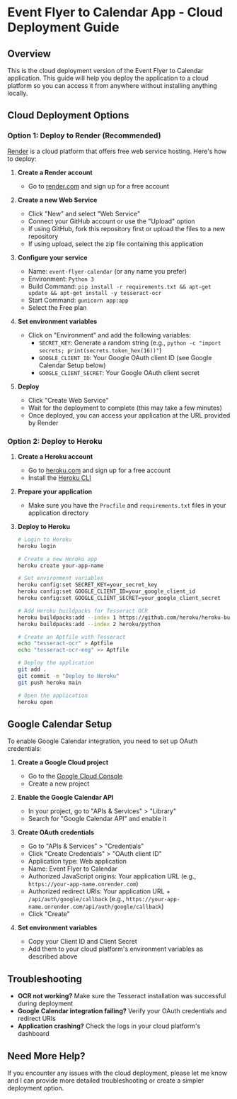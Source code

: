 # Event Flyer to Calendar App - Cloud Deployment Guide

## Overview
This is the cloud deployment version of the Event Flyer to Calendar application. This guide will help you deploy the application to a cloud platform so you can access it from anywhere without installing anything locally.

## Cloud Deployment Options

### Option 1: Deploy to Render (Recommended)

[Render](https://render.com/) is a cloud platform that offers free web service hosting. Here's how to deploy:

1. **Create a Render account**
   - Go to [render.com](https://render.com/) and sign up for a free account

2. **Create a new Web Service**
   - Click "New" and select "Web Service"
   - Connect your GitHub account or use the "Upload" option
   - If using GitHub, fork this repository first or upload the files to a new repository
   - If using upload, select the zip file containing this application

3. **Configure your service**
   - Name: `event-flyer-calendar` (or any name you prefer)
   - Environment: `Python 3`
   - Build Command: `pip install -r requirements.txt && apt-get update && apt-get install -y tesseract-ocr`
   - Start Command: `gunicorn app:app`
   - Select the Free plan

4. **Set environment variables**
   - Click on "Environment" and add the following variables:
     - `SECRET_KEY`: Generate a random string (e.g., `python -c "import secrets; print(secrets.token_hex(16))"`)
     - `GOOGLE_CLIENT_ID`: Your Google OAuth client ID (see Google Calendar Setup below)
     - `GOOGLE_CLIENT_SECRET`: Your Google OAuth client secret

5. **Deploy**
   - Click "Create Web Service"
   - Wait for the deployment to complete (this may take a few minutes)
   - Once deployed, you can access your application at the URL provided by Render

### Option 2: Deploy to Heroku

1. **Create a Heroku account**
   - Go to [heroku.com](https://heroku.com/) and sign up for a free account
   - Install the [Heroku CLI](https://devcenter.heroku.com/articles/heroku-cli)

2. **Prepare your application**
   - Make sure you have the `Procfile` and `requirements.txt` files in your application directory

3. **Deploy to Heroku**
   ```bash
   # Login to Heroku
   heroku login

   # Create a new Heroku app
   heroku create your-app-name

   # Set environment variables
   heroku config:set SECRET_KEY=your_secret_key
   heroku config:set GOOGLE_CLIENT_ID=your_google_client_id
   heroku config:set GOOGLE_CLIENT_SECRET=your_google_client_secret

   # Add Heroku buildpacks for Tesseract OCR
   heroku buildpacks:add --index 1 https://github.com/heroku/heroku-buildpack-apt
   heroku buildpacks:add --index 2 heroku/python

   # Create an Aptfile with Tesseract
   echo "tesseract-ocr" > Aptfile
   echo "tesseract-ocr-eng" >> Aptfile

   # Deploy the application
   git add .
   git commit -m "Deploy to Heroku"
   git push heroku main

   # Open the application
   heroku open
   ```

## Google Calendar Setup

To enable Google Calendar integration, you need to set up OAuth credentials:

1. **Create a Google Cloud project**
   - Go to the [Google Cloud Console](https://console.cloud.google.com/)
   - Create a new project

2. **Enable the Google Calendar API**
   - In your project, go to "APIs & Services" > "Library"
   - Search for "Google Calendar API" and enable it

3. **Create OAuth credentials**
   - Go to "APIs & Services" > "Credentials"
   - Click "Create Credentials" > "OAuth client ID"
   - Application type: Web application
   - Name: Event Flyer to Calendar
   - Authorized JavaScript origins: Your application URL (e.g., `https://your-app-name.onrender.com`)
   - Authorized redirect URIs: Your application URL + `/api/auth/google/callback` (e.g., `https://your-app-name.onrender.com/api/auth/google/callback`)
   - Click "Create"

4. **Set environment variables**
   - Copy your Client ID and Client Secret
   - Add them to your cloud platform's environment variables as described above

## Troubleshooting

- **OCR not working?** Make sure the Tesseract installation was successful during deployment
- **Google Calendar integration failing?** Verify your OAuth credentials and redirect URIs
- **Application crashing?** Check the logs in your cloud platform's dashboard

## Need More Help?

If you encounter any issues with the cloud deployment, please let me know and I can provide more detailed troubleshooting or create a simpler deployment option.
